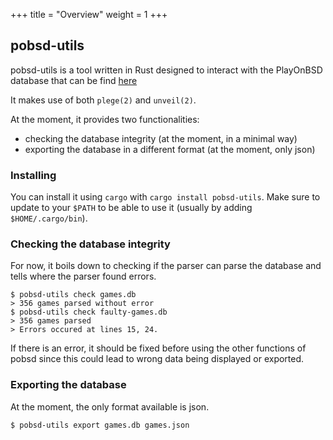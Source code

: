 +++
title = "Overview"
weight = 1
+++
## pobsd-utils
pobsd-utils is a tool written in Rust designed to interact with the PlayOnBSD
database that can be find [here](https://github.com/playonbsd/OpenBSD-Games-Database)

It makes use of both `plege(2)` and `unveil(2)`.

At the moment, it provides two functionalities:
- checking the database integrity (at the moment, in a minimal way)
- exporting the database in a different format (at the moment, only json)


### Installing
You can install it using `cargo` with `cargo install pobsd-utils`.
Make sure to update to your `$PATH` to be able to use 
it (usually by adding `$HOME/.cargo/bin`).

### Checking the database integrity
For now, it boils down to checking if the parser can
parse the database and tells where the parser found
errors. 
```
$ pobsd-utils check games.db 
> 356 games parsed without error
$ pobsd-utils check faulty-games.db
> 356 games parsed
> Errors occured at lines 15, 24.
```
If there is an error, it should be fixed before using the
other functions of pobsd since this could lead to wrong
data being displayed or exported.

### Exporting the database
At the moment, the only format available is json.
```
$ pobsd-utils export games.db games.json 
```
